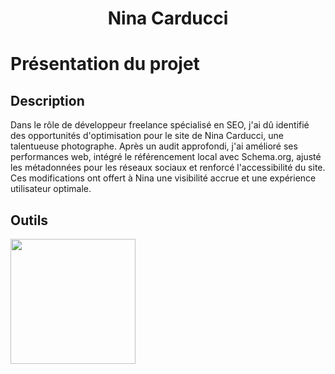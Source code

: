 <h1 align="center">Nina Carducci</h1>

# Présentation du projet

## Description
Dans le rôle de développeur freelance spécialisé en SEO, j'ai dû identifié des opportunités d'optimisation pour le site de Nina Carducci, 
une talentueuse photographe. Après un audit approfondi, j'ai amélioré ses performances web, intégré le référencement local avec Schema.org, 
ajusté les métadonnées pour les réseaux sociaux et renforcé l'accessibilité du site. Ces modifications ont offert à
Nina une visibilité accrue et une expérience utilisateur optimale.
## Outils
  <a href="https://skillicons.dev">
    <img src="https://skillicons.dev/icons?i=html,css" width='200' />
  </a>
